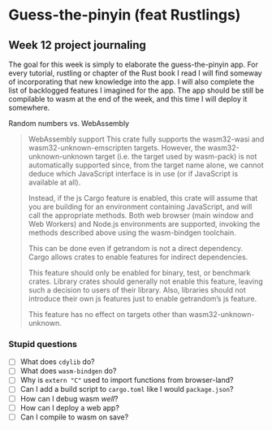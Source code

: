 # Guess-the-pinyin (feat Rustlings)

## Week 12 project journaling

The goal for this week is simply to elaborate the guess-the-pinyin app.
For every tutorial, rustling or chapter of the Rust book I read I will find someway of incorporating that new knowledge into the app.
I will also complete the list of backlogged features I imagined for the app.
The app should be still be compilable to wasm at the end of the week, and this time I will deploy it somewhere.

Random numbers vs. WebAssembly

> WebAssembly support
>This crate fully supports the wasm32-wasi and wasm32-unknown-emscripten targets. However, the wasm32-unknown-unknown target (i.e. the target used by wasm-pack) is not automatically supported since, from the target name alone, we cannot deduce which JavaScript interface is in use (or if JavaScript is available at all).
>
>Instead, if the js Cargo feature is enabled, this crate will assume that you are building for an environment containing JavaScript, and will call the appropriate methods. Both web browser (main window and Web Workers) and Node.js environments are supported, invoking the methods described above using the wasm-bindgen toolchain.
>
>This can be done even if getrandom is not a direct dependency. Cargo allows crates to enable features for indirect dependencies.
>
>This feature should only be enabled for binary, test, or benchmark crates. Library crates should generally not enable this feature, leaving such a decision to users of their library. Also, libraries should not introduce their own js features just to enable getrandom’s js feature.
>
>This feature has no effect on targets other than wasm32-unknown-unknown.
>
### Stupid questions

- [ ] What does `cdylib` do?
- [ ] What does `wasm-bindgen` do?
- [ ] Why is `extern "C"` used to import functions from browser-land?
- [ ] Can I add a build script to `cargo.toml` like I would `package.json`?
- [ ] How can I debug wasm _well_?
- [ ] How can I deploy a web app?
- [ ] Can I compile to wasm on save?
